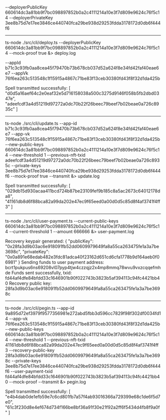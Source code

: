 --deployerPublicKey 660614dc3a81bb9f7bc098897852b0a2c4111214a10e3f7d809e9624c76f5c14
--deployerPrivateKey 3ee8b75d7e17ee3846ce440740fca29be938d29253fdda3178172d0db6f444f6

***

ts-node ./src/cli/deploy.ts --deployerPublicKey 660614dc3a81bb9f7bc098897852b0a2c4111214a10e3f7d809e9624c76f5c14 --mock-proof true &> deploy.log

--appId b71c3c93fb0aa8cea45f79470b73b678cb037d52a624f8e34fd42faf40eae6e7
--appVk 76f6ea263c513548c1f15915a4867c71be83f13ceb30380fd43f8f32d1da425b

Spell transmitted successfully: [
  "d0d5a16aef64c2e0eaf32e5d716158038a500c3275d9146f058b5fb2dbd0347e",
  "adeefcdf3a4d51219d97272a0dc70b22f26beec79beef7b02beae0a726c8935c"
]

***

ts-node ./src/cli/update.ts --app-id b71c3c93fb0aa8cea45f79470b73b678cb037d52a624f8e34fd42faf40eae6e7 --app-vk 76f6ea263c513548c1f15915a4867c71be83f13ceb30380fd43f8f32d1da425b --new-public-keys 660614dc3a81bb9f7bc098897852b0a2c4111214a10e3f7d809e9624c76f5c14 --new-threshold 1 --previous-nft-txid adeefcdf3a4d51219d97272a0dc70b22f26beec79beef7b02beae0a726c8935c --private-keys 3ee8b75d7e17ee3846ce440740fca29be938d29253fdda3178172d0db6f444f6 --mock-proof true --transmit &> update.log

Spell transmitted successfully: [
  "029db15d930acaa411bcd724b87be23109fef9b185c8a5ac2673c64012178da8",
  "41161db8d6f88bca82a99da202e47ec9f65eed0a00d0d5c85d8f4af3741f4ff3"
]

***

ts-node ./src/cli/user-payment.ts --current-public-keys 660614dc3a81bb9f7bc098897852b0a2c4111214a10e3f7d809e9624c76f5c14 --current-threshold 1 --amount 666666 &> user-payment.log

Recovery keypair generated: {
  "publicKey": "0x28fa3d9b03ac6e918091fb52dd0609979649fa8a55ca263475fe1a3a7be3698c",
  "privateKey": "0x0a891e68edab482e3fdc81adca40f23162d651cd6cfa1778b9d164aeb0f06981"
}
Sending funds to user payment address: bcrt1pukpus6ns69208vl07pyp4tjw4czzqjz2x4mp8mmq78wvu9vxzcqqefmhde
Funds sent successfully, txid:  fd44af4dfe84bfdd33c1646901b90f022743b3823b5af394113c94fc4421bb40
Recovery public key: 28fa3d9b03ac6e918091fb52dd0609979649fa8a55ca263475fe1a3a7be3698c

***

ts-node ./src/cli/pegin.ts --app-id 9a895d72ef3979f9577356981e272abd5fbb3d596cc7829f98f302df0034fd14 --app-vk 76f6ea263c513548c1f15915a4867c71be83f13ceb30380fd43f8f32d1da425b --new-public-keys 660614dc3a81bb9f7bc098897852b0a2c4111214a10e3f7d809e9624c76f5c14 --new-threshold 1 --previous-nft-txid 41161db8d6f88bca82a99da202e47ec9f65eed0a00d0d5c85d8f4af3741f4ff3 --recovery-public-key 28fa3d9b03ac6e918091fb52dd0609979649fa8a55ca263475fe1a3a7be3698c --private-keys 3ee8b75d7e17ee3846ce440740fca29be938d29253fdda3178172d0db6f444f6 --user-payment-txid fd44af4dfe84bfdd33c1646901b90f022743b3823b5af394113c94fc4421bb40 --mock-proof --transmit &> pegin.log

Spell transmitted successfully: [
  "e4b4dab0de1efb59e7c6cd801fb7a57f4ab93016366a729399e68c1de6f5d7e0",
  "61c3f230d8e4ef674d734f166be8bf36a91f30e21f92a2ff6f5434d4fb8f9a0f"
]

